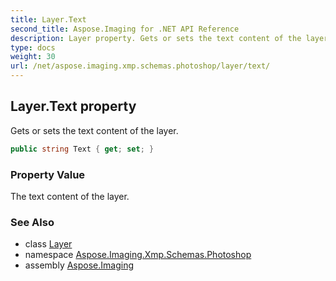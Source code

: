 ```yaml
---
title: Layer.Text
second_title: Aspose.Imaging for .NET API Reference
description: Layer property. Gets or sets the text content of the layer
type: docs
weight: 30
url: /net/aspose.imaging.xmp.schemas.photoshop/layer/text/
---
```

## Layer.Text property

Gets or sets the text content of the layer.

```csharp
public string Text { get; set; }
```

### Property Value

The text content of the layer.

### See Also

* class [Layer](../)
* namespace [Aspose.Imaging.Xmp.Schemas.Photoshop](../../layer/)
* assembly [Aspose.Imaging](../../../)


